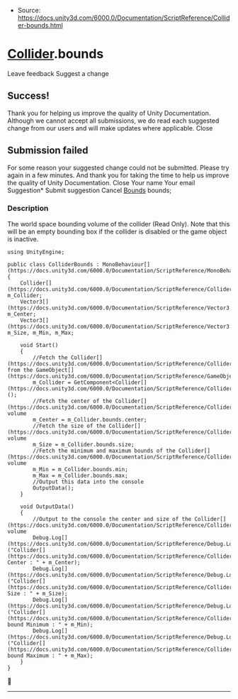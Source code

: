 * Source: https://docs.unity3d.com/6000.0/Documentation/ScriptReference/Collider-bounds.html

#  [Collider](https://docs.unity3d.com/6000.0/Documentation/ScriptReference/Collider.html).bounds
Leave feedback
Suggest a change
## Success!
Thank you for helping us improve the quality of Unity Documentation. Although we cannot accept all submissions, we do read each suggested change from our users and will make updates where applicable.
Close
## Submission failed
For some reason your suggested change could not be submitted. Please <a>try again</a> in a few minutes. And thank you for taking the time to help us improve the quality of Unity Documentation.
Close
Your name Your email Suggestion* Submit suggestion
Cancel
[Bounds](https://docs.unity3d.com/6000.0/Documentation/ScriptReference/Bounds.html) bounds; 
### Description
The world space bounding volume of the collider (Read Only).
Note that this will be an empty bounding box if the collider is disabled or the game object is inactive.
```
using UnityEngine;  
  
public class ColliderBounds : MonoBehaviour[](https://docs.unity3d.com/6000.0/Documentation/ScriptReference/MonoBehaviour.html)
{
    Collider[](https://docs.unity3d.com/6000.0/Documentation/ScriptReference/Collider.html) m_Collider;
    Vector3[](https://docs.unity3d.com/6000.0/Documentation/ScriptReference/Vector3.html) m_Center;
    Vector3[](https://docs.unity3d.com/6000.0/Documentation/ScriptReference/Vector3.html) m_Size, m_Min, m_Max;  
  
    void Start()
    {
        //Fetch the Collider[](https://docs.unity3d.com/6000.0/Documentation/ScriptReference/Collider.html) from the GameObject[](https://docs.unity3d.com/6000.0/Documentation/ScriptReference/GameObject.html)
        m_Collider = GetComponent<Collider[](https://docs.unity3d.com/6000.0/Documentation/ScriptReference/Collider.html)>();
        //Fetch the center of the Collider[](https://docs.unity3d.com/6000.0/Documentation/ScriptReference/Collider.html) volume
        m_Center = m_Collider.bounds.center;
        //Fetch the size of the Collider[](https://docs.unity3d.com/6000.0/Documentation/ScriptReference/Collider.html) volume
        m_Size = m_Collider.bounds.size;
        //Fetch the minimum and maximum bounds of the Collider[](https://docs.unity3d.com/6000.0/Documentation/ScriptReference/Collider.html) volume
        m_Min = m_Collider.bounds.min;
        m_Max = m_Collider.bounds.max;
        //Output this data into the console
        OutputData();
    }  
  
    void OutputData()
    {
        //Output to the console the center and size of the Collider[](https://docs.unity3d.com/6000.0/Documentation/ScriptReference/Collider.html) volume
        Debug.Log[](https://docs.unity3d.com/6000.0/Documentation/ScriptReference/Debug.Log.html)("Collider[](https://docs.unity3d.com/6000.0/Documentation/ScriptReference/Collider.html) Center : " + m_Center);
        Debug.Log[](https://docs.unity3d.com/6000.0/Documentation/ScriptReference/Debug.Log.html)("Collider[](https://docs.unity3d.com/6000.0/Documentation/ScriptReference/Collider.html) Size : " + m_Size);
        Debug.Log[](https://docs.unity3d.com/6000.0/Documentation/ScriptReference/Debug.Log.html)("Collider[](https://docs.unity3d.com/6000.0/Documentation/ScriptReference/Collider.html) bound Minimum : " + m_Min);
        Debug.Log[](https://docs.unity3d.com/6000.0/Documentation/ScriptReference/Debug.Log.html)("Collider[](https://docs.unity3d.com/6000.0/Documentation/ScriptReference/Collider.html) bound Maximum : " + m_Max);
    }
}

```

* * *
